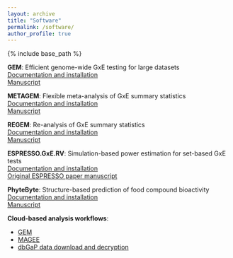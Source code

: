 ```yaml
---
layout: archive
title: "Software"
permalink: /software/
author_profile: true
---
```


{% include base_path %}

**GEM**: Efficient genome-wide GxE testing for large datasets  
[Documentation and installation](https://github.com/large-scale-gxe-methods/GEM)  
[Manuscript](https://doi.org/10.1093/bioinformatics/btab223)

**METAGEM**: Flexible meta-analysis of GxE summary statistics  
[Documentation and installation](https://github.com/large-scale-gxe-methods/METAGEM)  
[Manuscript](https://doi.org/10.1093/bioinformatics/btad730)

**REGEM**: Re-analysis of GxE summary statistics  
[Documentation and installation](https://github.com/large-scale-gxe-methods/REGEM)  
[Manuscript](https://doi.org/10.1093/bioinformatics/btad730)

**ESPRESSO.GxE.RV**: Simulation-based power estimation for set-based GxE tests  
[Documentation and installation](https://github.com/kwesterman/ESPRESSO.GxE.RV)  
[Original ESPRESSO paper manuscript](https://doi.org/10.1093/bioinformatics/btv219)

**PhyteByte**: Structure-based prediction of food compound bioactivity  
[Documentation and installation](https://github.com/kwesterman/phytebyte)  
[Manuscript](https://doi.org/10.1186/s12859-020-03582-7)

**Cloud-based analysis workflows**:  
* [GEM](https://github.com/large-scale-gxe-methods/gem-workflow)  
* [MAGEE](https://github.com/large-scale-gxe-methods/magee-workflow)  
* [dbGaP data download and decryption](https://github.com/manning-lab/fetch-dbgap-data-workflow)
